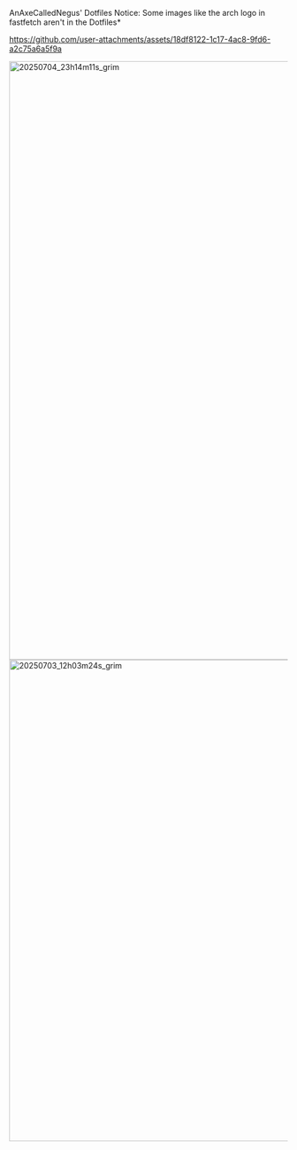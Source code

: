 AnAxeCalledNegus' Dotfiles
Notice:
Some images like the arch logo in fastfetch aren't in the Dotfiles*


https://github.com/user-attachments/assets/18df8122-1c17-4ac8-9fd6-a2c75a6a5f9a


<img width="1920" height="1080" alt="20250704_23h14m11s_grim" src="https://github.com/user-attachments/assets/21ade7aa-ad03-4045-a3e3-a0fea7e72e0d" />
<img width="717" height="869" alt="20250703_12h03m24s_grim" src="https://github.com/user-attachments/assets/a08bc7c6-aef3-49c4-b038-f8f18107753d" />

